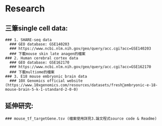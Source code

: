 # Research

## 三筆single cell data:
    ### 1. SHARE-seq data
	  ### GEO database: GSE140203
	  ### https://www.ncbi.nlm.nih.gov/geo/query/acc.cgi?acc=GSE140203
	  ### 下載mouse skin late anagen的檔案
    ### 2. Human cerebral cortex data
	  ### GEO database: GSE162170
	  ### https://www.ncbi.nlm.nih.gov/geo/query/acc.cgi?acc=GSE162170
	  ### 下載multiome的檔案
    ### 3. E18 mouse embryonic brain data
	  ### 10X Genomics official website (https://www.10xgenomics.com/resources/datasets/freshembryonic-e-18-mouse-brain-5-k-1-standard-2-0-0)

## 延伸研究:
    ### mouse_tf_targetGene.tsv (檔案使用詳見3.論文程式source code & Readme)
